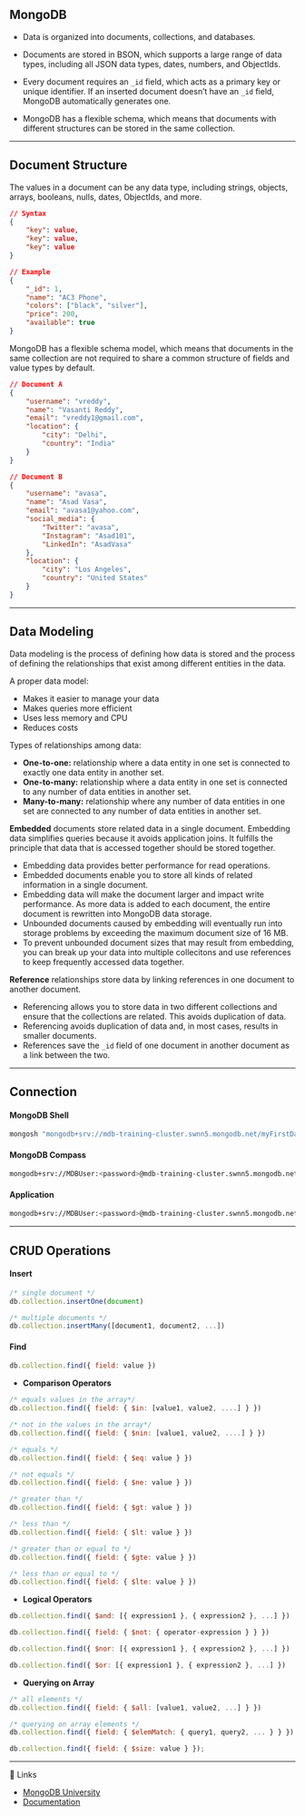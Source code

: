 ## MongoDB

* Data is organized into documents, collections, and databases.

* Documents are stored in BSON, which supports a large range of data types, including all JSON data types, dates, numbers, and ObjectIds.

* Every document requires an ```_id``` field, which acts as a primary key or unique identifier. If an inserted document doesn’t have an ```_id``` field, MongoDB automatically generates one.

* MongoDB has a flexible schema, which means that documents with different structures can be stored in the same collection.

---

## Document Structure

The values in a document can be any data type, including strings, objects, arrays, booleans, nulls, dates, ObjectIds, and more. 

```json
// Syntax
{
    "key": value,
    "key": value,
    "key": value
}

// Example
{
    "_id": 1,
    "name": "AC3 Phone",
    "colors": ["black", "silver"],
    "price": 200,
    "available": true
}
```

MongoDB has a flexible schema model, which means that documents in the same collection are not required to share a common structure of fields and value types by default.

```json
// Document A
{
    "username": "vreddy",
    "name": "Vasanti Reddy",
    "email": "vreddy1@gmail.com",
    "location": {
        "city": "Delhi",
        "country": "India"
    }
}

// Document B
{
    "username": "avasa",
    "name": "Asad Vasa",
    "email": "avasa1@yahoo.com",
    "social_media": {
        "Twitter": "avasa",
        "Instagram": "Asad101",
        "LinkedIn": "AsadVasa"
    },
    "location": {
        "city": "Los Angeles",
        "country": "United States"
    }
}
```

---

## Data Modeling

Data modeling is the process of defining how data is stored and the process of defining the relationships that exist among different entities in the data.

A proper data model:
- Makes it easier to manage your data
- Makes queries more efficient
- Uses less memory and CPU
- Reduces costs

Types of relationships among data:
- **One-to-one:** relationship where a data entity in one set is connected to exactly one data entity in another set.
- **One-to-many:** relationship where a data entity in one set is connected to any number of data entities in another set.
- **Many-to-many:** relationship where any number of data entities in one set are connected to any number of data entities in another set.

**Embedded** documents store related data in a single document. Embedding data simplifies queries because it avoids application joins. It fulfills the principle that data that is accessed together should be stored together. 

- Embedding data provides better performance for read operations. 
- Embedded documents enable you to store all kinds of related information in a single document.
- Embedding data will make the document larger and impact write performance. As more data is added to each document, the entire document is rewritten into MongoDB data storage.
- Unbounded documents caused by embedding will eventually run into storage problems by exceeding the maximum document size of 16 MB.
- To prevent unbounded document sizes that may result from embedding, you can break up your data into multiple collecitons and use references to keep frequently accessed data together.

**Reference** relationships store data by linking references in one document to another document. 

- Referencing allows you to store data in two different collections and ensure that the collections are related. This avoids duplication of data. 
- Referencing avoids duplication of data and, in most cases, results in smaller documents.
- References save the ```_id``` field of one document in another document as a link between the two.

---

## Connection

#### MongoDB Shell

```bash
mongosh "mongodb+srv://mdb-training-cluster.swnn5.mongodb.net/myFirstDatabase" --apiVersion 1 --username MDBUser
```

#### MongoDB Compass

```bash
mongodb+srv://MDBUser:<password>@mdb-training-cluster.swnn5.mongodb.net/test
```

#### Application

```bash
mongodb+srv://MDBUser:<password>@mdb-training-cluster.swnn5.mongodb.net/myFirstDatabase?retryWrites=true&w=majority
```

---

## CRUD Operations

#### Insert

```js
/* single document */
db.collection.insertOne(document)

/* multiple documents */
db.collection.insertMany([document1, document2, ...])
```

#### Find

```js
db.collection.find({ field: value })
```

- **Comparison Operators**

```js
/* equals values in the array*/
db.collection.find({ field: { $in: [value1, value2, ....] } })

/* not in the values in the array*/
db.collection.find({ field: { $nin: [value1, value2, ....] } })

/* equals */
db.collection.find({ field: { $eq: value } })

/* not equals */
db.collection.find({ field: { $ne: value } })

/* greater than */
db.collection.find({ field: { $gt: value } })

/* less than */
db.collection.find({ field: { $lt: value } })

/* greater than or equal to */
db.collection.find({ field: { $gte: value } })

/* less than or equal to */
db.collection.find({ field: { $lte: value } })
```

- **Logical Operators**

```js
db.collection.find({ $and: [{ expression1 }, { expression2 }, ...] })

db.collection.find({ field: { $not: { operator-expression } } })

db.collection.find({ $nor: [{ expression1 }, { expression2 }, ...] })

db.collection.find({ $or: [{ expression1 }, { expression2 }, ...] })

```

- **Querying on Array**

```js
/* all elements */
db.collection.find({ field: { $all: [value1, value2, ...] } })

/* querying on array elements */
db.collection.find({ field: { $elemMatch: { query1, query2, ... } } })

db.collection.find({ field: { $size: value } });
```

---

🔗 Links
* [MongoDB University](https://learn.mongodb.com)  
* [Documentation](https://www.mongodb.com/pt-br/docs/manual/tutorial/getting-started/)
